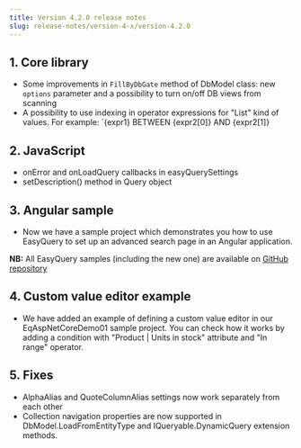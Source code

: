 ```yaml
---
title: Version 4.2.0 release notes
slug: release-notes/version-4-x/version-4.2.0
---
```


 ## 1. Core library

* Some improvements in `FillByDbGate` method of DbModel class: new `options` parameter and a possibility to turn on/off DB views from scanning
* A possibility to use indexing in operator expressions for "List" kind of values. For example: `{expr1} BETWEEN {expr2[0]} AND {expr2[1]}

## 2. JavaScript

* onError and onLoadQuery callbacks in easyQuerySettings
* setDescription() method in Query object

## 3. Angular sample

* Now we have a sample project which demonstrates you how to use EasyQuery to set up an advanced search page in an Angular application.

**NB:** All EasyQuery samples (including the new one) are available on [GitHub repository](https://github.com/easyquery/AspNetCoreSamples)

## 4. Custom value editor example

* We have added an example of defining a custom value editor in our EqAspNetCoreDemo01 sample project. You can check how it works by adding a condition with "Product | Units in stock" attribute and "In range" operator.

## 5. Fixes

* AlphaAlias and QuoteColumnAlias settings now work separately from each other
* Collection navigation properties are now supported in DbModel.LoadFromEntityType and IQueryable.DynamicQuery extension methods.